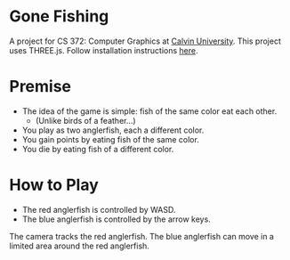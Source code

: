 # Gone Fishing
A project for CS 372: Computer Graphics at [Calvin University](https://calvin.edu).
This project uses THREE.js. Follow installation instructions [here](https://threejs.org/docs/index.html#manual/en/introduction/Installation).

# Premise
* The idea of the game is simple: fish of the same color eat each other.
  * (Unlike birds of a feather...)
* You play as two anglerfish, each a different color.
* You gain points by eating fish of the same color.
* You die by eating fish of a different color.

# How to Play
* The red anglerfish is controlled by WASD.
* The blue anglerfish is controlled by the arrow keys.

The camera tracks the red anglerfish.
The blue anglerfish can move in a limited area around the red anglerfish.
